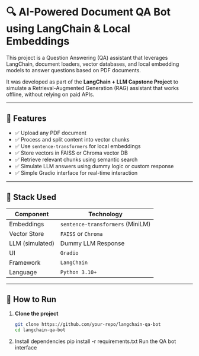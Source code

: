 # 🔍 AI-Powered Document QA Bot using LangChain & Local Embeddings

This project is a Question Answering (QA) assistant that leverages LangChain, document loaders, vector databases, and local embedding models to answer questions based on PDF documents.

It was developed as part of the **LangChain + LLM Capstone Project** to simulate a Retrieval-Augmented Generation (RAG) assistant that works offline, without relying on paid APIs.

---

## 📌 Features

- ✅ Upload any PDF document
- ✅ Process and split content into vector chunks
- ✅ Use `sentence-transformers` for local embeddings
- ✅ Store vectors in FAISS or Chroma vector DB
- ✅ Retrieve relevant chunks using semantic search
- ✅ Simulate LLM answers using dummy logic or custom response
- ✅ Simple Gradio interface for real-time interaction

---

## 🧠 Stack Used

| Component           | Technology                  |
|---------------------|-----------------------------|
| Embeddings          | `sentence-transformers` (MiniLM) |
| Vector Store        | `FAISS` or `Chroma`         |
| LLM (simulated)     | Dummy LLM Response          |
| UI                  | `Gradio`                    |
| Framework           | `LangChain`                 |
| Language            | `Python 3.10+`              |

---

## 🚀 How to Run

1. **Clone the project**
   ```bash
   git clone https://github.com/your-repo/langchain-qa-bot
   cd langchain-qa-bot
2. Install dependencies
   pip install -r requirements.txt
   Run the QA bot interface

